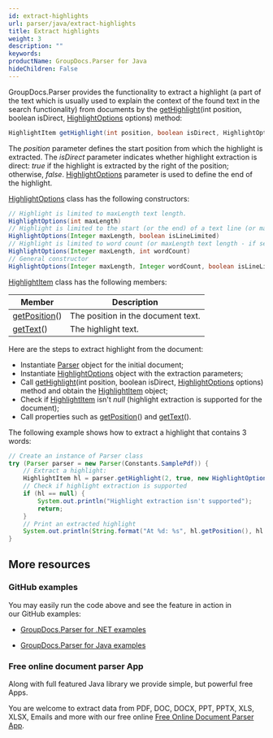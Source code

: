 ```yaml
---
id: extract-highlights
url: parser/java/extract-highlights
title: Extract highlights
weight: 3
description: ""
keywords: 
productName: GroupDocs.Parser for Java
hideChildren: False
---
```

GroupDocs.Parser provides the functionality to extract a highlight (a part of the text which is usually used to explain the context of the found text in the search functionality) from documents by the [getHighlight](https://apireference.groupdocs.com/java/parser/com.groupdocs.parser/Parser#getHighlight(int,%20boolean,%20com.groupdocs.parser.options.HighlightOptions))(int position, boolean isDirect, [HighlightOptions](https://apireference.groupdocs.com/java/parser/com.groupdocs.parser.options/HighlightOptions "class in com.groupdocs.parser.options") options) method:

```java
HighlightItem getHighlight(int position, boolean isDirect, HighlightOptions options)

```

The *position* parameter defines the start position from which the highlight is extracted. The *isDirect* parameter indicates whether highlight extraction is direct: *true* if the highlight is extracted by the right of the position; otherwise, *false*. [HighlightOptions](https://apireference.groupdocs.com/java/parser/com.groupdocs.parser.options/HighlightOptions "class in com.groupdocs.parser.options") parameter is used to define the end of the highlight.

[HighlightOptions](https://apireference.groupdocs.com/java/parser/com.groupdocs.parser.options/HighlightOptions "class in com.groupdocs.parser.options") class has the following constructors:

```java
// Highlight is limited to maxLength text length.
HighlightOptions(int maxLength)
// Highlight is limited to the start (or the end) of a text line (or maxLength text length - if set).
HighlightOptions(Integer maxLength, boolean isLineLimited)
// Highlight is limited to word count (or maxLength text length - if set).
HighlightOptions(Integer maxLength, int wordCount)
// General constructor
HighlightOptions(Integer maxLength, Integer wordCount, boolean isLineLimited)

```

[HighlightItem](https://apireference.groupdocs.com/java/parser/com.groupdocs.parser.data/HighlightItem "class in com.groupdocs.parser.data") class has the following members:

| Member | Description |
| --- | --- |
| [getPosition](https://apireference.groupdocs.com/java/parser/com.groupdocs.parser.data/HighlightItem#getPosition())() | The position in the document text. |
| [getText](https://apireference.groupdocs.com/java/parser/com.groupdocs.parser.data/HighlightItem#getText())() | The highlight text. |

Here are the steps to extract highlight from the document:

*   Instantiate [Parser](https://apireference.groupdocs.com/java/parser/com.groupdocs.parser/Parser) object for the initial document;
*   Instantiate [HighlightOptions](https://apireference.groupdocs.com/java/parser/com.groupdocs.parser.options/HighlightOptions "class in com.groupdocs.parser.options") object with the extraction parameters;
*   Call [getHighlight](https://apireference.groupdocs.com/java/parser/com.groupdocs.parser/Parser#getHighlight(int,%20boolean,%20com.groupdocs.parser.options.HighlightOptions))(int position, boolean isDirect, [HighlightOptions](https://apireference.groupdocs.com/java/parser/com.groupdocs.parser.options/HighlightOptions "class in com.groupdocs.parser.options") options) method and obtain the [HighlightItem](https://apireference.groupdocs.com/java/parser/com.groupdocs.parser.data/HighlightItem "class in com.groupdocs.parser.data") object;
*   Check if [HighlightItem](https://apireference.groupdocs.com/java/parser/com.groupdocs.parser.data/HighlightItem "class in com.groupdocs.parser.data") isn't *null* (highlight extraction is supported for the document);
*   Call properties such as  [getPosition](https://apireference.groupdocs.com/java/parser/com.groupdocs.parser.data/HighlightItem#getPosition())() and [getText](https://apireference.groupdocs.com/java/parser/com.groupdocs.parser.data/HighlightItem#getText())().

The following example shows how to extract a highlight that contains 3 words:

```java
// Create an instance of Parser class
try (Parser parser = new Parser(Constants.SamplePdf)) {
    // Extract a highlight:
    HighlightItem hl = parser.getHighlight(2, true, new HighlightOptions(3));
    // Check if highlight extraction is supported
    if (hl == null) {
        System.out.println("Highlight extraction isn't supported");
        return;
    }
    // Print an extracted highlight
    System.out.println(String.format("At %d: %s", hl.getPosition(), hl.getText()));
}

```

## More resources

### GitHub examples

You may easily run the code above and see the feature in action in our GitHub examples:

*   [GroupDocs.Parser for .NET examples](https://github.com/groupdocs-parser/GroupDocs.Parser-for-.NET)
    
*   [GroupDocs.Parser for Java examples](https://github.com/groupdocs-parser/GroupDocs.Parser-for-Java)
    

### Free online document parser App

Along with full featured Java library we provide simple, but powerful free Apps.

You are welcome to extract data from PDF, DOC, DOCX, PPT, PPTX, XLS, XLSX, Emails and more with our free online [Free Online Document Parser App](https://products.groupdocs.app/parser).

